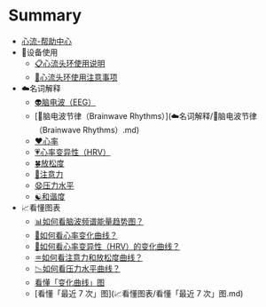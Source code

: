 # Summary

* [心流-帮助中心](README.md)
* 📲设备使用
    * [📋心流头环使用说明](📲设备使用/📋心流头环使用说明.md)
    * [📌心流头环使用注意事项](📲设备使用/📌心流头环使用注意事项.md)
* ☁️名词解释
    * [👽脑电波（EEG）](☁️名词解释/👽脑电波（EEG）.md)
    * [🔋脑电波节律（Brainwave Rhythms）](☁️名词解释/🔋脑电波节律（Brainwave Rhythms）.md)
    * [❤️心率](☁️名词解释/❤️心率.md)
    * [💗心率变异性（HRV）](☁️名词解释/💗心率变异性（HRV）.md)
    * [🍀放松度](☁️名词解释/🍀放松度.md)
    * [🎯注意力](☁️名词解释/🎯注意力.md)
    * [😧压力水平](☁️名词解释/😧压力水平.md)
    * [☯️和谐度](☁️名词解释/☯️和谐度（Coherence）.md)
* 📈看懂图表
    * [📊如何看脑波频谱能量趋势图？](📈看懂图表/📊如何看脑波频谱能量趋势图？.md)
    * [💖如何看心率变化曲线？](📈看懂图表/💖如何看心率变化曲线？.md)
    * [💓如何看心率变异性（HRV）的变化曲线？](📈看懂图表/💓如何看心率变异性（HRV）的变化曲线？.md)
    * [♒如何看注意力和放松度曲线？](📈看懂图表/♒如何看注意力和放松度曲线？.md)
    * [📉如何看压力水平曲线？](📈看懂图表/📉如何看压力水平曲线？.md)
    * [看懂「变化曲线」图](📈看懂图表/看懂「变化曲线」图.md)
    * [看懂「最近 7 次」图](📈看懂图表/看懂「最近 7 次」图.md)

